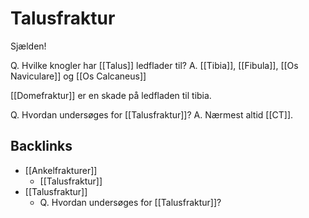 # Talusfraktur
Sjælden!

Q. Hvilke knogler har [[Talus]] ledflader til?
A. [[Tibia]], [[Fibula]], [[Os Naviculare]] og [[Os Calcaneus]]

[[Domefraktur]] er en skade på ledfladen til tibia.

Q. Hvordan undersøges for [[Talusfraktur]]? 
A. Nærmest altid [[CT]].

## Backlinks
* [[Ankelfrakturer]]
	* [[Talusfraktur]]
* [[Talusfraktur]]
	* Q. Hvordan undersøges for [[Talusfraktur]]? 

<!-- #anki/tag/med/Orto #anki/deck/Medicine -->

<!-- {BearID:AABCA465-BAFA-46AA-A31E-1C913B92B976-65488-0000772858A4EF49} -->

